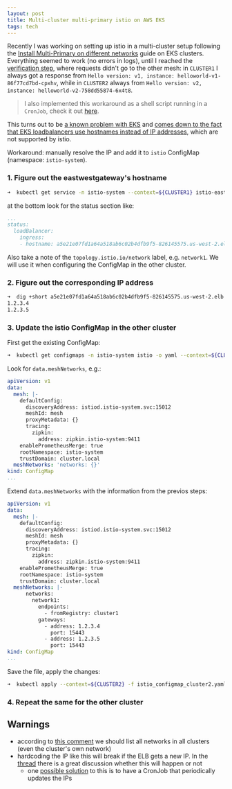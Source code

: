 ```yaml
---
layout: post
title: Multi-cluster multi-primary istio on AWS EKS
tags: tech
---
```


Recently I was working on setting up istio in a multi-cluster setup following the [Install Multi-Primary on different networks](https://istio.io/latest/docs/setup/install/multicluster/multi-primary_multi-network/) guide on EKS clusters. Everything seemed to work (no errors in logs), until I reached the [verification step](https://istio.io/latest/docs/setup/install/multicluster/verify/), where requests didn't go to the other mesh: in `CLUSTER1` I always got a response from `Hello version: v1, instance: helloworld-v1-86f77cd7bd-cpxhv`, while in `CLUSTER2` always from `Hello version: v2, instance: helloworld-v2-758dd55874-6x4t8`.

<!--break-->

> I also implemented this workaround as a shell script running in a `CronJob`, check it out [here](https://github.com/markszabo/istio-crosscluster-workaround-for-eks).


This turns out to be [a known problem with EKS](https://github.com/istio/istio/issues/29359) and [comes down to the fact that EKS loadbalancers use hostnames instead of IP addresses](https://github.com/istio/istio/issues/29359#issuecomment-738234802), which are not supported by istio.

Workaround: manually resolve the IP and add it to `istio` ConfigMap (namespace: `istio-system`).

### 1. Figure out the eastwestgateway's hostname

```bash
➜  kubectl get service -n istio-system --context=${CLUSTER1} istio-eastwestgateway -o yaml
```

at the bottom look for the status section like:

```yaml
...
status:
  loadBalancer:
    ingress:
    - hostname: a5e21e07fd1a64a518ab6c02b4dfb9f5-826145575.us-west-2.elb.amazonaws.com
```

Also take a note of the `topology.istio.io/network` label, e.g. `network1`. We will use it when configuring the ConfigMap in the other cluster.

### 2. Figure out the corresponding IP address

```bash
➜  dig +short a5e21e07fd1a64a518ab6c02b4dfb9f5-826145575.us-west-2.elb.amazonaws.com
1.2.3.4
1.2.3.5
```

### 3. Update the istio ConfigMap in the other cluster

First get the existing ConfigMap:

```bash
➜  kubectl get configmaps -n istio-system istio -o yaml --context=${CLUSTER2} > istio_configmap_cluster2.yaml
```

Look for `data.meshNetworks`, e.g.:

```yaml
apiVersion: v1
data:
  mesh: |-
    defaultConfig:
      discoveryAddress: istiod.istio-system.svc:15012
      meshId: mesh
      proxyMetadata: {}
      tracing:
        zipkin:
          address: zipkin.istio-system:9411
    enablePrometheusMerge: true
    rootNamespace: istio-system
    trustDomain: cluster.local
  meshNetworks: 'networks: {}'
kind: ConfigMap
...
```

Extend `data.meshNetworks` with the information from the previos steps:

```yaml
apiVersion: v1
data:
  mesh: |-
    defaultConfig:
      discoveryAddress: istiod.istio-system.svc:15012
      meshId: mesh
      proxyMetadata: {}
      tracing:
        zipkin:
          address: zipkin.istio-system:9411
    enablePrometheusMerge: true
    rootNamespace: istio-system
    trustDomain: cluster.local
  meshNetworks: |-
      networks:
        network1:
          endpoints:
            - fromRegistry: cluster1
          gateways:
            - address: 1.2.3.4
              port: 15443
            - address: 1.2.3.5
              port: 15443
kind: ConfigMap
...
```

Save the file, apply the changes:


```bash
➜  kubectl apply --context=${CLUSTER2} -f istio_configmap_cluster2.yaml
```

### 4. Repeat the same for the other cluster

## Warnings

- according to [this comment](https://github.com/istio/istio/issues/29359#issuecomment-738234802) we should list all networks in all clusters (even the cluster's own network)
- hardcoding the IP like this will break if the ELB gets a new IP. In the [thread](https://github.com/istio/istio/issues/29359) there is a great discussion whether this will happen or not
    - one [possible solution](https://github.com/istio/istio/issues/29359#issuecomment-896730470) to this is to have a CronJob that periodically updates the IPs

